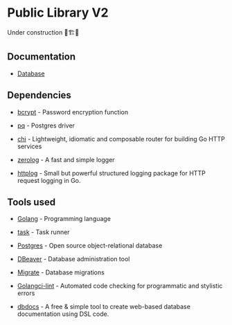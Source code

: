 # Public Library V2

Under construction :construction_worker::building_construction::bricks:

## Documentation

- [Database](https://dbdocs.io/luigiazevedo97/public_library_v2)

## Dependencies

- [bcrypt](golang.org/x/crypto) - Password encryption function

- [pq](https://github.com/lib/pq) - Postgres driver

- [chi](https://github.com/go-chi/chi) - Lightweight, idiomatic and composable router for building Go HTTP services

- [zerolog](https://github.com/rs/zerolog) - A fast and simple logger

- [httplog](https://github.com/go-chi/httplog) - Small but powerful structured logging package for HTTP request logging in Go.

## Tools used

- [Golang](https://go.dev/) - Programming language

- [task](https://github.com/go-task/task) - Task runner

- [Postgres](https://www.postgresql.org/) - Open source object-relational database

- [DBeaver](https://dbeaver.io/) - Database administration tool

- [Migrate](https://github.com/golang-migrate/migrate) - Database migrations

- [Golangci-lint](https://github.com/golangci/golangci-lint) - Automated code checking for programmatic and stylistic errors

- [dbdocs](https://dbdocs.io/?utm_source=dbdocs) - A free & simple tool to create web-based database documentation using DSL code.
